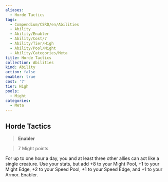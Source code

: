 ```yaml
---
aliases:
  - Horde Tactics
tags:
  - Compendium/CSRD/en/Abilities
  - Ability
  - Ability/Enabler
  - Ability/Cost/7
  - Ability/Tier/High
  - Ability/Pool/Might
  - Ability/Categories/Meta
title: Horde Tactics
collection: Abilities
kind: Ability
action: false
enabler: true
cost: '7'
tier: High
pools:
  - Might
categories:
  - Meta
---
```

## Horde Tactics    
>**Enabler**    
>7 Might points  
    
For up to one hour a day, you and at least three other allies can act like a single creature. Use your stats, but add +8 to your Might Pool, +1 to your Might Edge, +2 to your Speed Pool, +1 to your Speed Edge, and +1 to your Armor. Enabler.